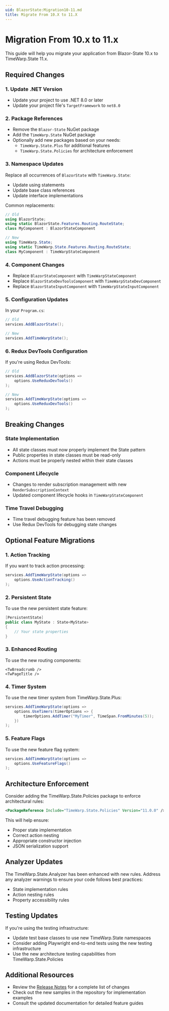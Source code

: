 ```yaml
---
uid: BlazorState:Migration10-11.md
title: Migrate From 10.X to 11.X
---
```


# Migration From 10.x to 11.x

This guide will help you migrate your application from Blazor-State 10.x to TimeWarp.State 11.x.

## Required Changes

### 1. Update .NET Version
- Update your project to use .NET 8.0 or later
- Update your project file's `TargetFramework` to `net8.0`

### 2. Package References
- Remove the `Blazor-State` NuGet package
- Add the `TimeWarp.State` NuGet package
- Optionally add new packages based on your needs:
  - `TimeWarp.State.Plus` for additional features
  - `TimeWarp.State.Policies` for architecture enforcement

### 3. Namespace Updates
Replace all occurrences of `BlazorState` with `TimeWarp.State`:
- Update using statements
- Update base class references
- Update interface implementations

Common replacements:
```csharp
// Old
using BlazorState;
using static BlazorState.Features.Routing.RouteState;
class MyComponent : BlazorStateComponent

// New
using TimeWarp.State;
using static TimeWarp.State.Features.Routing.RouteState;
class MyComponent : TimeWarpStateComponent
```

### 4. Component Changes
- Replace `BlazorStateComponent` with `TimeWarpStateComponent`
- Replace `BlazorStateDevToolsComponent` with `TimeWarpStateDevComponent`
- Replace `BlazorStateInputComponent` with `TimeWarpStateInputComponent`

### 5. Configuration Updates
In your `Program.cs`:
```csharp
// Old
services.AddBlazorState();

// New
services.AddTimeWarpState();
```

### 6. Redux DevTools Configuration
If you're using Redux DevTools:
```csharp
// Old
services.AddBlazorState(options => 
    options.UseReduxDevTools()
);

// New
services.AddTimeWarpState(options => 
    options.UseReduxDevTools()
);
```

## Breaking Changes

### State Implementation
- All state classes must now properly implement the State pattern
- Public properties in state classes must be read-only
- Actions must be properly nested within their state classes

### Component Lifecycle
- Changes to render subscription management with new `RenderSubscriptionContext`
- Updated component lifecycle hooks in `TimeWarpStateComponent`

### Time Travel Debugging
- Time travel debugging feature has been removed
- Use Redux DevTools for debugging state changes

## Optional Feature Migrations

### 1. Action Tracking
If you want to track action processing:
```csharp
services.AddTimeWarpState(options => 
    options.UseActionTracking()
);
```

### 2. Persistent State
To use the new persistent state feature:
```csharp
[PersistentState]
public class MyState : State<MyState>
{
    // Your state properties
}
```

### 3. Enhanced Routing
To use the new routing components:
```razor
<TwBreadcrumb />
<TwPageTitle />
```

### 4. Timer System
To use the new timer system from TimeWarp.State.Plus:
```csharp
services.AddTimeWarpState(options => 
    options.UseTimers(timerOptions => {
        timerOptions.AddTimer("MyTimer", TimeSpan.FromMinutes(5));
    })
);
```

### 5. Feature Flags
To use the new feature flag system:
```csharp
services.AddTimeWarpState(options => 
    options.UseFeatureFlags()
);
```

## Architecture Enforcement

Consider adding the TimeWarp.State.Policies package to enforce architectural rules:
```xml
<PackageReference Include="TimeWarp.State.Policies" Version="11.0.0" />
```

This will help ensure:
- Proper state implementation
- Correct action nesting
- Appropriate constructor injection
- JSON serialization support

## Analyzer Updates

The TimeWarp.State.Analyzer has been enhanced with new rules. Address any analyzer warnings to ensure your code follows best practices:
- State implementation rules
- Action nesting rules
- Property accessibility rules

## Testing Updates

If you're using the testing infrastructure:
- Update test base classes to use new TimeWarp.State namespaces
- Consider adding Playwright end-to-end tests using the new testing infrastructure
- Use the new architecture testing capabilities from TimeWarp.State.Policies

## Additional Resources

- Review the [Release Notes](xref:TimeWarpState:Release.11.0.0.md) for a complete list of changes
- Check out the new samples in the repository for implementation examples
- Consult the updated documentation for detailed feature guides
